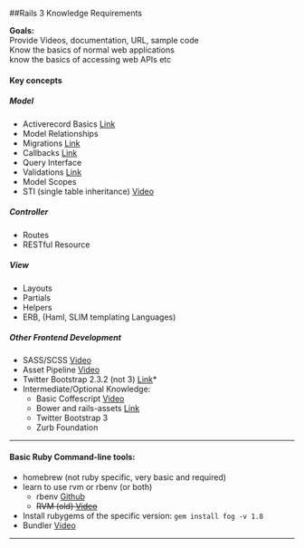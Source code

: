 ##Rails 3 Knowledge Requirements

**Goals:**  
Provide Videos, documentation, URL, sample code  
Know the basics of normal web applications  
know the basics of accessing web APIs etc  
#### Key concepts  
##### Model
* Activerecord Basics [Link](http://guides.rubyonrails.org/active_record_basics.html)
* Model Relationships
* Migrations [Link](http://edgeguides.rubyonrails.org/active_record_migrations.html)
* Callbacks [Link](http://guides.rubyonrails.org/active_record_callbacks.html)
* Query Interface
* Validations [Link](http://guides.rubyonrails.org/active_record_validations.html)
* Model Scopes
* STI (single table inheritance) [Video](http://railscasts.com/episodes/394-sti-and-polymorphic-associations)


##### Controller
* Routes
* RESTful Resource

##### View
* Layouts
* Partials
* Helpers
* ERB, (Haml, SLIM templating Languages)

##### Other Frontend Development
* SASS/SCSS [Video](http://railscasts.com/episodes/268-sass-basics)
* Asset Pipeline [Video](http://railscasts.com/episodes/279-understanding-the-asset-pipeline)
* Twitter Bootstrap 2.3.2 (not 3) [Link](http://getbootstrap.com/2.3.2/)* 
* Intermediate/Optional Knowledge:
  * Basic Coffescript [Video](http://railscasts.com/episodes/267-coffeescript-basics)
  * Bower and rails-assets [Link](https://rails-assets.org/)
  * Twitter Bootstrap 3
  * Zurb Foundation
<hr />


#### Basic Ruby Command-line tools:
* homebrew (not ruby specific, very basic and required)
* learn to use rvm or rbenv (or both)
  * rbenv [Github](https://github.com/sstephenson/rbenv)
  * ~~RVM (old) [Video](http://railscasts.com/episodes/200-rails-3-beta-and-rvm)~~
* Install rubygems of the specific version: `gem install fog -v 1.8`
* Bundler [Video](http://railscasts.com/episodes/201-bundler-revised)

<hr />
<!--### Video/Books Recommendations:
#### Ruby
#### Rails-->
